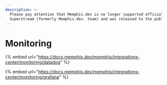 ```yaml
---
description: >-
  Please pay attention that Memphis.dev is no longer supported officially by the
  Superstream (formerly Memphis.dev. team) and was released to the public.
---
```


# Monitoring



{% embed url="https://docs.memphis.dev/memphis/integrations-center/monitoring/datadog" %}

{% embed url="https://docs.memphis.dev/memphis/integrations-center/monitoring/grafana" %}
